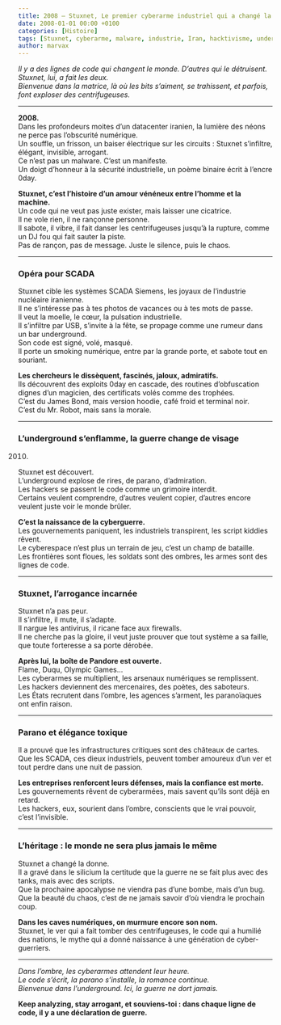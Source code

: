 ```yaml
---
title: 2008 – Stuxnet, Le premier cyberarme industriel qui a changé la guerre
date: 2008-01-01 00:00 +0100
categories: [Histoire]
tags: [Stuxnet, cyberarme, malware, industrie, Iran, hacktivisme, underground]
author: marvax
---
```


*Il y a des lignes de code qui changent le monde. D’autres qui le détruisent. Stuxnet, lui, a fait les deux.  
Bienvenue dans la matrice, là où les bits s’aiment, se trahissent, et parfois, font exploser des centrifugeuses.*

---

**2008.**  
Dans les profondeurs moites d’un datacenter iranien, la lumière des néons ne perce pas l’obscurité numérique.  
Un souffle, un frisson, un baiser électrique sur les circuits : Stuxnet s’infiltre, élégant, invisible, arrogant.  
Ce n’est pas un malware. C’est un manifeste.  
Un doigt d’honneur à la sécurité industrielle, un poème binaire écrit à l’encre 0day.

**Stuxnet, c’est l’histoire d’un amour vénéneux entre l’homme et la machine.**  
Un code qui ne veut pas juste exister, mais laisser une cicatrice.  
Il ne vole rien, il ne rançonne personne.  
Il sabote, il vibre, il fait danser les centrifugeuses jusqu’à la rupture, comme un DJ fou qui fait sauter la piste.  
Pas de rançon, pas de message. Juste le silence, puis le chaos.

---

### **Opéra pour SCADA**

Stuxnet cible les systèmes SCADA Siemens, les joyaux de l’industrie nucléaire iranienne.  
Il ne s’intéresse pas à tes photos de vacances ou à tes mots de passe.  
Il veut la moelle, le cœur, la pulsation industrielle.  
Il s’infiltre par USB, s’invite à la fête, se propage comme une rumeur dans un bar underground.  
Son code est signé, volé, masqué.  
Il porte un smoking numérique, entre par la grande porte, et sabote tout en souriant.

**Les chercheurs le dissèquent, fascinés, jaloux, admiratifs.**  
Ils découvrent des exploits 0day en cascade, des routines d’obfuscation dignes d’un magicien, des certificats volés comme des trophées.  
C’est du James Bond, mais version hoodie, café froid et terminal noir.  
C’est du Mr. Robot, mais sans la morale.

---

### **L’underground s’enflamme, la guerre change de visage**

2010.  
Stuxnet est découvert.  
L’underground explose de rires, de parano, d’admiration.  
Les hackers se passent le code comme un grimoire interdit.  
Certains veulent comprendre, d’autres veulent copier, d’autres encore veulent juste voir le monde brûler.

**C’est la naissance de la cyberguerre.**  
Les gouvernements paniquent, les industriels transpirent, les script kiddies rêvent.  
Le cyberespace n’est plus un terrain de jeu, c’est un champ de bataille.  
Les frontières sont floues, les soldats sont des ombres, les armes sont des lignes de code.

---

### **Stuxnet, l’arrogance incarnée**

Stuxnet n’a pas peur.  
Il s’infiltre, il mute, il s’adapte.  
Il nargue les antivirus, il ricane face aux firewalls.  
Il ne cherche pas la gloire, il veut juste prouver que tout système a sa faille, que toute forteresse a sa porte dérobée.

**Après lui, la boîte de Pandore est ouverte.**  
Flame, Duqu, Olympic Games…  
Les cyberarmes se multiplient, les arsenaux numériques se remplissent.  
Les hackers deviennent des mercenaires, des poètes, des saboteurs.  
Les États recrutent dans l’ombre, les agences s’arment, les paranoïaques ont enfin raison.

---

### **Parano et élégance toxique**
 
Il a prouvé que les infrastructures critiques sont des châteaux de cartes.  
Que les SCADA, ces dieux industriels, peuvent tomber amoureux d’un ver et tout perdre dans une nuit de passion.

**Les entreprises renforcent leurs défenses, mais la confiance est morte.**  
Les gouvernements rêvent de cyberarmées, mais savent qu’ils sont déjà en retard.  
Les hackers, eux, sourient dans l’ombre, conscients que le vrai pouvoir, c’est l’invisible.

---

### **L’héritage : le monde ne sera plus jamais le même**

Stuxnet a changé la donne.  
Il a gravé dans le silicium la certitude que la guerre ne se fait plus avec des tanks, mais avec des scripts.  
Que la prochaine apocalypse ne viendra pas d’une bombe, mais d’un bug.  
Que la beauté du chaos, c’est de ne jamais savoir d’où viendra le prochain coup.

**Dans les caves numériques, on murmure encore son nom.**  
Stuxnet, le ver qui a fait tomber des centrifugeuses, le code qui a humilié des nations, le mythe qui a donné naissance à une génération de cyber-guerriers.

---

*Dans l’ombre, les cyberarmes attendent leur heure.  
Le code s’écrit, la parano s’installe, la romance continue.  
Bienvenue dans l’underground. Ici, la guerre ne dort jamais.*

**Keep analyzing, stay arrogant, et souviens-toi : dans chaque ligne de code, il y a une déclaration de guerre.**
